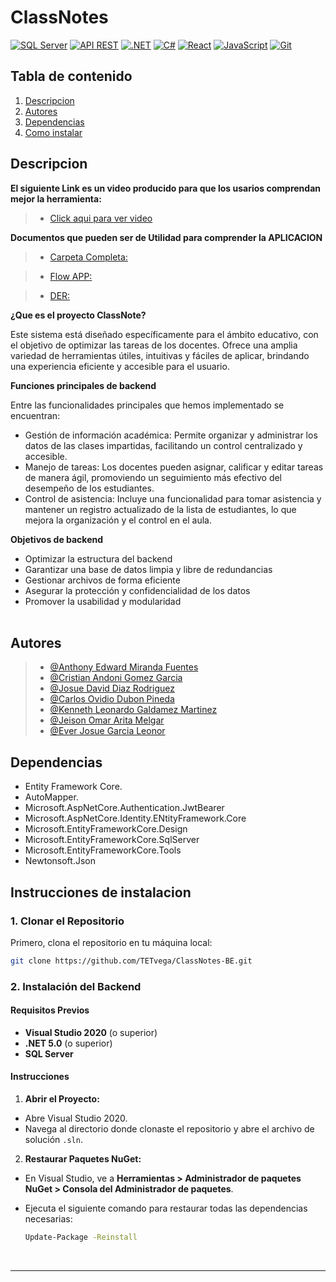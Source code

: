 # ClassNotes 



[![SQL Server](https://img.shields.io/badge/%20SQL%20Server-Implemented-brightgreen)](https://www.microsoft.com/en-us/sql-server)
[![API REST](https://img.shields.io/badge/API%20REST-Implemented-orange)](https://restfulapi.net/)
[![.NET](https://img.shields.io/badge/.NET-Framework-blue)](https://dotnet.microsoft.com/)
[![C#](https://img.shields.io/badge/C%23-Language-blue)](https://learn.microsoft.com/en-us/dotnet/csharp/)
[![React](https://img.shields.io/badge/React-Framework-blue)](https://reactjs.org/)
[![JavaScript](https://img.shields.io/badge/JavaScript-Language-yellow)](https://developer.mozilla.org/en-US/docs/Web/JavaScript)
[![Git](https://img.shields.io/badge/Git-Version%20Control-red)](https://git-scm.com/)
 

## Tabla de contenido 
 
1. [Descripcion](#descripcion)
2. [Autores](#autores)
3. [Dependencias](#dependencias)
4. [Como instalar](#instrucciones-de-instalacion)
 

## Descripcion 

**El siguiente Link es un video producido para que los usarios comprendan mejor la herramienta:**
> - [Click aqui para ver video ](https://www.youtube.com/watch?v=dQw4w9WgXcQ)

**Documentos que pueden ser de Utilidad para comprender la APLICACION**
> - [Carpeta Completa:](https://drive.google.com/drive/folders/1kPBFMYXlIRq8aMxl9twHtC5yoGz2SAsU?usp=sharing)

> - [Flow APP:](#)

> - [DER:](https://drive.google.com/file/d/1l-2s2lGYKF2_S9rv7Xj0SdmgdOzKV0xX/view?usp=sharing)


**¿Que es el proyecto ClassNote?** 

Este sistema está diseñado específicamente para el ámbito educativo, con el objetivo de optimizar las tareas de los docentes. Ofrece una amplia variedad de herramientas útiles, intuitivas y fáciles de aplicar, brindando una experiencia eficiente y accesible para el usuario.

**Funciones principales de backend**

Entre las funcionalidades principales que hemos implementado se encuentran:

* Gestión de información académica: Permite organizar y administrar los datos de las clases impartidas, facilitando un control centralizado y accesible.
* Manejo de tareas: Los docentes pueden asignar, calificar y editar tareas de manera ágil, promoviendo un seguimiento más efectivo del desempeño de los estudiantes.
* Control de asistencia: Incluye una funcionalidad para tomar asistencia y mantener un registro actualizado de la lista de estudiantes, lo que mejora la organización y el control en el aula.

**Objetivos de backend**

* Optimizar la estructura del backend 
* Garantizar una base de datos limpia y libre de redundancias 
* Gestionar archivos de forma eficiente 
* Asegurar la protección y confidencialidad de los datos 
* Promover la usabilidad y modularidad 
<BR><BR>

## Autores
 
> - [@Anthony Edward Miranda Fuentes](https://github.com/AnthonyEMF)  
> - [@Cristian Andoni Gomez Garcia](https://github.com/CristianGmz7) 
> - [@Josue David Diaz Rodriguez](https://github.com/JDDR200530)
> - [@Carlos Ovidio Dubon Pineda](https://github.com/Pineda04)
> - [@Kenneth Leonardo Galdamez Martinez](https://github.com/Kenneth-Galdamez)
> - [@Jeison Omar Arita Melgar](https://github.com/Jey-Arita) 
> - [@Ever Josue Garcia Leonor](https://github.com/everjosue56)

## Dependencias 
 
 * Entity Framework Core.
 * AutoMapper.
 * Microsoft.AspNetCore.Authentication.JwtBearer
 * Microsoft.AspNetCore.Identity.ENtityFramework.Core
 * Microsoft.EntityFrameworkCore.Design
 * Microsoft.EntityFrameworkCore.SqlServer
 * Microsoft.EntityFrameworkCore.Tools
 * Newtonsoft.Json

## Instrucciones de instalacion  

### 1. Clonar el Repositorio

Primero, clona el repositorio en tu máquina local:

```bash
git clone https://github.com/TETvega/ClassNotes-BE.git
```
### 2. Instalación del Backend

#### Requisitos Previos

- **Visual Studio 2020** (o superior)
- **.NET 5.0** (o superior)
- **SQL Server** 

#### Instrucciones

1. **Abrir el Proyecto:**

- Abre Visual Studio 2020.
- Navega al directorio donde clonaste el repositorio y abre el archivo de solución `.sln`.

2. **Restaurar Paquetes NuGet:**

- En Visual Studio, ve a **Herramientas > Administrador de paquetes NuGet > Consola del Administrador de paquetes**.
- Ejecuta el siguiente comando para restaurar todas las dependencias necesarias:
    
    
     ```bash
     Update-Package -Reinstall
     ```
     <BR> 
***
 



 